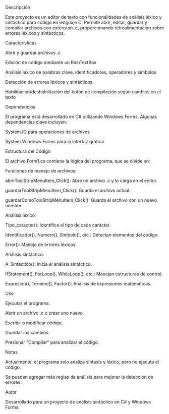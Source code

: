 Descripción

Este proyecto es un editor de texto con funcionalidades de análisis léxico y sintáctico para código en lenguaje C. Permite abrir, editar, guardar y compilar archivos con extensión .c, proporcionando retroalimentación sobre errores léxicos y sintácticos.

Características

Abrir y guardar archivos .c

Edición de código mediante un RichTextBox

Análisis léxico de palabras clave, identificadores, operadores y símbolos

Detección de errores léxicos y sintácticos

Habilitación/deshabilitación del botón de compilación según cambios en el texto

Dependencias

El programa está desarrollado en C# utilizando Windows Forms. Algunas dependencias clave incluyen:

System.IO para operaciones de archivos

System.Windows.Forms para la interfaz gráfica

Estructura del Código

El archivo Form1.cs contiene la lógica del programa, que se divide en:

Funciones de manejo de archivos:

abrirToolStripMenuItem_Click(): Abre un archivo .c y lo carga en el editor.

guardarToolStripMenuItem_Click(): Guarda el archivo actual.

guardarComoToolStripMenuItem_Click(): Guarda el archivo con un nuevo nombre.

Análisis léxico:

Tipo_caracter(): Identifica el tipo de cada carácter.

Identificador(), Numero(), Simbolo(), etc.: Detectan elementos del código.

Error(): Manejo de errores léxicos.

Análisis sintáctico:

A_Sintactico(): Inicia el análisis sintáctico.

IfStatement(), ForLoop(), WhileLoop(), etc.: Manejan estructuras de control.

Expresion(), Termino(), Factor(): Análisis de expresiones matemáticas.

Uso

Ejecutar el programa.

Abrir un archivo .c o crear uno nuevo.

Escribir o modificar código.

Guardar los cambios.

Presionar "Compilar" para analizar el código.

Notas

Actualmente, el programa solo analiza sintaxis y léxico, pero no ejecuta el código.

Se pueden agregar más reglas de análisis para mejorar la detección de errores.

Autor

Desarrollado para un proyecto de análisis sintáctico en C# y Windows Forms.

